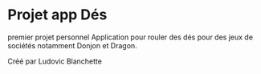 # Projet app Dés

premier projet personnel 
Application pour rouler des dés pour des jeux de sociétés notamment Donjon et Dragon.

Créé par Ludovic Blanchette